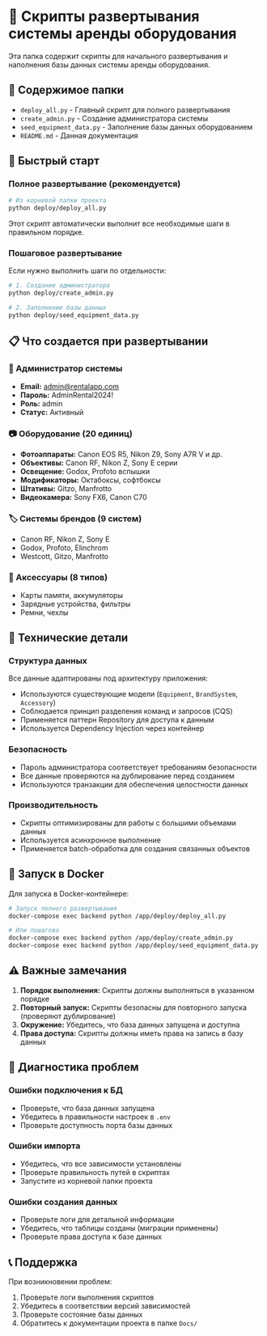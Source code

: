 # 🚀 Скрипты развертывания системы аренды оборудования

Эта папка содержит скрипты для начального развертывания и наполнения базы данных системы аренды оборудования.

## 📁 Содержимое папки

- `deploy_all.py` - Главный скрипт для полного развертывания
- `create_admin.py` - Создание администратора системы
- `seed_equipment_data.py` - Заполнение базы данных оборудованием
- `README.md` - Данная документация

## 🎯 Быстрый старт

### Полное развертывание (рекомендуется)

```bash
# Из корневой папки проекта
python deploy/deploy_all.py
```

Этот скрипт автоматически выполнит все необходимые шаги в правильном порядке.

### Пошаговое развертывание

Если нужно выполнить шаги по отдельности:

```bash
# 1. Создание администратора
python deploy/create_admin.py

# 2. Заполнение базы данных
python deploy/seed_equipment_data.py
```

## 📋 Что создается при развертывании

### 👤 Администратор системы
- **Email:** admin@rentalapp.com
- **Пароль:** AdminRental2024!
- **Роль:** admin
- **Статус:** Активный

### 📷 Оборудование (20 единиц)
- **Фотоаппараты:** Canon EOS R5, Nikon Z9, Sony A7R V и др.
- **Объективы:** Canon RF, Nikon Z, Sony E серии
- **Освещение:** Godox, Profoto вспышки
- **Модификаторы:** Октабоксы, софтбоксы
- **Штативы:** Gitzo, Manfrotto
- **Видеокамера:** Sony FX6, Canon C70

### 🏷️ Системы брендов (9 систем)
- Canon RF, Nikon Z, Sony E
- Godox, Profoto, Elinchrom
- Westcott, Gitzo, Manfrotto

### 🎒 Аксессуары (8 типов)
- Карты памяти, аккумуляторы
- Зарядные устройства, фильтры
- Ремни, чехлы

## 🔧 Технические детали

### Структура данных
Все данные адаптированы под архитектуру приложения:
- Используются существующие модели (`Equipment`, `BrandSystem`, `Accessory`)
- Соблюдается принцип разделения команд и запросов (CQS)
- Применяется паттерн Repository для доступа к данным
- Используется Dependency Injection через контейнер

### Безопасность
- Пароль администратора соответствует требованиям безопасности
- Все данные проверяются на дублирование перед созданием
- Используются транзакции для обеспечения целостности данных

### Производительность
- Скрипты оптимизированы для работы с большими объемами данных
- Используется асинхронное выполнение
- Применяется batch-обработка для создания связанных объектов

## 🐳 Запуск в Docker

Для запуска в Docker-контейнере:

```bash
# Запуск полного развертывания
docker-compose exec backend python /app/deploy/deploy_all.py

# Или пошагово
docker-compose exec backend python /app/deploy/create_admin.py
docker-compose exec backend python /app/deploy/seed_equipment_data.py
```

## ⚠️ Важные замечания

1. **Порядок выполнения:** Скрипты должны выполняться в указанном порядке
2. **Повторный запуск:** Скрипты безопасны для повторного запуска (проверяют дублирование)
3. **Окружение:** Убедитесь, что база данных запущена и доступна
4. **Права доступа:** Скрипты должны иметь права на запись в базу данных

## 🐛 Диагностика проблем

### Ошибки подключения к БД
- Проверьте, что база данных запущена
- Убедитесь в правильности настроек в `.env`
- Проверьте доступность порта базы данных

### Ошибки импорта
- Убедитесь, что все зависимости установлены
- Проверьте правильность путей в скриптах
- Запустите из корневой папки проекта

### Ошибки создания данных
- Проверьте логи для детальной информации
- Убедитесь, что таблицы созданы (миграции применены)
- Проверьте права доступа к базе данных

## 📞 Поддержка

При возникновении проблем:
1. Проверьте логи выполнения скриптов
2. Убедитесь в соответствии версий зависимостей
3. Проверьте состояние базы данных
4. Обратитесь к документации проекта в папке `Docs/`
